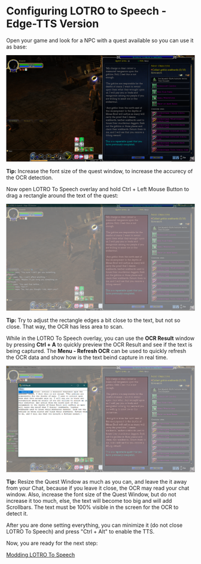 # Configuring LOTRO to Speech - Edge-TTS Version

Open your game and look for a NPC with a quest available so you can use it as base:

![enter image description here](https://github.com/ils94/LOTROToSpeech/blob/master/Tutorial/Images/tutorial1.PNG?raw=true)

**Tip:** Increase the font size of the quest window, to increase the accurecy of the OCR detection.

Now open LOTRO To Speech overlay and hold Ctrl + Left Mouse Button to drag a rectangle around the text of the quest:

![enter image description here](https://github.com/ils94/LOTROToSpeech/blob/master/Tutorial/Images/tutorial2.PNG?raw=true)

**Tip:** Try to adjust the rectangle edges a bit close to the text, but not so close. That way, the OCR has less area to scan.

While in the LOTRO To Speech overlay, you can use the **OCR Result** window by pressing **Ctrl + A** to quickly preview the OCR Result and see if the text is being captured. The **Menu - Refresh OCR** can be used to quickly refresh the OCR data and show how is the text beind capture in real time.

![enter image description here](https://github.com/ils94/LOTROToSpeech/blob/master/Tutorial/Images/tutorial3.PNG?raw=true)

**Tip:** Resize the Quest Window as much as you can, and leave the it away from your Chat, because if you leave it close, the OCR may read your chat window. Also, increase the font size of the Quest Window, but do not increase it too much, else, the text will become too big and will add Scrollbars. The text must be 100% visible in the screen for the OCR to detect it.

After you are done setting everything, you can minimize it (do not close LOTRO To Speech) and press "Ctrl + Alt" to enable the TTS.

Now, you are ready for the next step:

[Modding LOTRO To Speech](https://github.com/ils94/LOTROToSpeech/blob/master/Tutorial/Files/modding.md)
